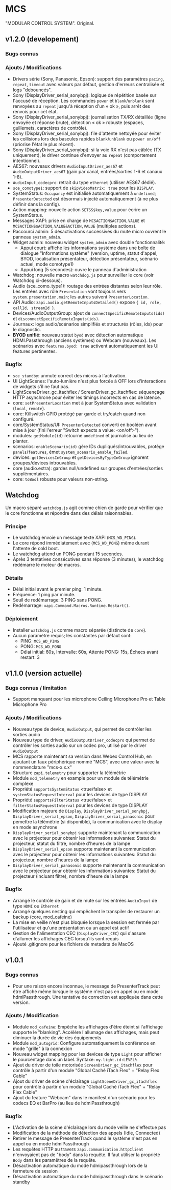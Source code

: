 # MCS
"MODULAR CONTROL SYSTEM". Original.

## v1.2.0 (developement)
### Bugs connus

### Ajouts / Modifications
* Drivers série (Sony, Panasonic, Epson): support des paramètres `pacing`, `repeat`, `timeout` avec valeurs par défaut, gestion d'erreurs centralisée et logs "debouncés".
* Sony (DisplayDriver_serial_sonybpj): logique de répétition basée sur l'accusé de réception. Les commandes `power` et `blank`/`unblank` sont renvoyées au `repeat` jusqu'à réception d'un « ok », puis arrêt des renvois pour cet état.
* Sony (DisplayDriver_serial_sonybpj): journalisation TX/RX détaillée (ligne envoyée et réponse brute), détection « ok » robuste (espaces, guillemets, caractères de contrôle).
* Sony (DisplayDriver_serial_sonybpj): file d'attente nettoyée pour éviter les collisions lors des bascules rapides `blank`/`unblank` ou `power on/off` (priorise l'état le plus récent).
* Sony (DisplayDriver_serial_sonybpj): si la voie RX n'est pas câblée (TX uniquement), le driver continue d'envoyer au `repeat` (comportement intentionnel).
* AES67: nouveaux drivers `AudioInputDriver_aes67` et `AudioOutputDriver_aes67` (gain par canal, entrées/sorties 1-6 et canaux 1-8).
* `AudioInput_codecpro`: retrait du type `ethernet` (utiliser AES67 dédié).
* `sce_comotype1`: support de `skipVideoMatrix: true` pour les `DISPLAY`.
* SystemStatus: `Occupancy` est initialisé automatiquement à `undefined`; `PresenterDetected` est désormais injecté automatiquement (à ne plus définir dans la config).
* Action mapping: nouvelle action `SETSS$key,value` pour écrire un SystemStatus.
* Messages XAPI: prise en charge de `MCSACTION$ACTION,VALUE` et `MCSACTIONS$ACTION,VALUE&ACTION,VALUE` (multiples actions).
* Raccourci admin: 5 désactivations successives du mute micro ouvrent le panneau `system_admin`.
* Widget admin: nouveau widget `system_admin` avec double fonctionnalité:
  - Appui court: affiche les informations système dans une boîte de dialogue "Informations système" (version, uptime, statut d'appel, BYOD, localisation présentateur, détection présentateur, scénario actuel, mode comotype1)
  - Appui long (5 secondes): ouvre le panneau d'administration
* Watchdog: nouvelle macro `watchdog.js` pour surveiller le core (voir Watchdog ci-dessous).
* Audio (sce_como_type1): routage des entrées distantes selon leur rôle. Les entrées avec rôle `Presentation` vont toujours vers `system.presentation.main`; les autres suivent `PresenterLocation`.
* API Audio: `zapi.audio.getRemoteInputsDetailed()` expose `{ id, role, callId, streamId }`.
* Devices/AudioOutputGroup: ajout de `connectSpecificRemoteInputs(ids)` et `disconnectSpecificRemoteInputs(ids)`.
* Journaux: logs audio/scénarios simplifiés et structurés (rôles, ids) pour le diagnostic.
* **BYOD unifié**: nouveau statut `byod` avec détection automatique HDMI.Passthrough (anciens systèmes) ou Webcam (nouveaux). Les scénarios avec `features.byod: true` activent automatiquement les UI features pertinentes.

### Bugfix
* `sce_standby`: unmute correct des micros à l'activation.
* UI LightScenes: l'auto-lumière n'est plus forcée à OFF lors d'interactions de widgets s'il ne faut pas.
* LightSceneDriver_gc_itachflex / ScreenDriver_gc_itachflex: séquençage HTTP asynchrone pour éviter les timings incorrects en cas de latence.
* core: `setPresenterLocation` met à jour SystemStatus avec validation (`local`, `remote`).
* core: Killswitch GPIO protégé par garde et try/catch quand non configuré.
* core/SystemStatus/UI: `PresenterDetected` converti en booléen avant mise à jour (fini l'erreur "Switch expects a value: <on/off>").
* modules: `getModule(id)` retourne `undefined` et journalise au lieu de planter.
* scenarios: `enableScenario(id)` gère IDs dupliqués/introuvables, protège `panels`/`features`, émet `system_scenario_enable_failed`.
* devices: `getDevicesInGroup` et `getDevicesByTypeInGroup` ignorent groupes/devices introuvables.
* core (audio.extra): gardes null/undefined sur groupes d'entrées/sorties supplémentaires.
* core: `toBool` robuste pour valeurs non-string.

## Watchdog
Un macro séparé `watchdog.js` agit comme chien de garde pour vérifier que le core fonctionne et répondre dans des délais raisonnables.

### Principe
- Le watchdog envoie un message texte XAPI (`MCS_WD_PING`).
- Le core répond immédiatement avec (`MCS_WD_PONG`) même durant l'attente de cold boot.
- Le watchdog attend un PONG pendant 15 secondes.
- Après 3 tentatives consécutives sans réponse (3 minutes), le watchdog redémarre le moteur de macros.

### Détails
- Délai initial avant le premier ping: 1 minute.
- Fréquence: 1 ping par minute.
- Seuil de redémarrage: 3 PING sans PONG.
- Redémarrage: `xapi.Command.Macros.Runtime.Restart()`.

### Déploiement
- Installer `watchdog.js` comme macro séparée (distincte de `core`).
- Aucun paramètre requis; les constantes par défaut sont:
  - PING: `MCS_WD_PING`
  - PONG: `MCS_WD_PONG`
  - Délai initial: 60s, Intervalle: 60s, Attente PONG: 15s, Échecs avant restart: 3


## v1.1.0 (version actuelle)
### Bugs connus / limitation
* Support manquant pour les microphone Ceiling Microphone Pro et Table Microphone Pro

### Ajouts / Modifications
* Nouveau type de device, `AudioOutput`, qui permet de contrôler les sorties audio
* Nouveau type de driver, `AudioOutputDriver_codecpro` qui permet de contrôler les sorties audio sur un codec pro, utilisé par le driver `AudioOutput`
* MCS rapporte maintenant sa version dans Webex Control Hub, en ajoutant un faux périphérique nommé "MCS", avec une valeur avec la nommenclature "mcs-x.x.x"
* Structure `zapi.telemetry` pour supporter la télémétrie
* Module `mod_telemetry` en example pour un module de télémétrie complexe
* Propriété `supportsSystemStatus` <true/false> et `systemStatusRequestInterval` pour les devices de type DISPLAY 
* Propriété `supportsFilterStatus` <true/false> et `filterStatusRequestInterval` pour les devices de type DISPLAY
* Modification majeure de `Display`, `DisplayDriver_serial_sonybpj`, `DisplayDriver_serial_epson`, `DisplayDriver_serial_panasonic` pour pemettre la télémétrie (si disponible), la communication avec le display en mode asynchrone
* `DisplayDriver_serial_sonybpj` supporte maintenant la communication avec le projecteur pour obtenir les informations suivantes: Statut du projecteur, statut du filtre, nombre d'heures de la lampe
* `DisplayDriver_serial_epson` supporte maintenant la communication avec le projecteur pour obtenir les informations suivantes: Statut du projecteur, nombre d'heures de la lampe
* `DisplayDriver_serial_panasonic` supporte maintenant la communication avec le projecteur pour obtenir les informations suivantes: Statut du projecteur (incluant filtre), nombre d'heure de la lampe

### Bugfix
* Arrangé le contrôle de gain et de mute sur les entrées `AudioInput` de type `HDMI` ou `Ethernet`
* Arrangé quelques nesting qui empêchent le transpiler de restaurer un backup (core, mod_cafeine)
* La mise en veille n'est plus bloquée lorsque la session est fermée par l'utilisateur et qu'une présentation ou un appel est actif
* Gestion de l'alimentation CEC (`DisplayDriver_CEC`) qui s'assure d'allumer les affichages CEC lorsqu'ils sont requis
* Ajouté .gitignore pour les fichiers de metadata de MacOS


## v1.0.1
### Bugs connus
* Pour une raison encore inconnue, le message de PresenterTrack peut être affiché même lorsque le système n'est pas en appel ou en mode hdmiPassthrough. Une tentative de correction est appliquée dans cette version.

### Ajouts / Modification
* Module `mod_cafeine`: Empêche les affichages d'être éteint si l'affichage supporte le "blanking". Accélère l'allumage des affichages, mais peut diminuer la durée de vie des équipements
* Module `mod_autogrid`: Configure automatiquement la conférence en mode "grille" à la connexion
* Nouveau widget mapping pour les devices de type `Light` pour afficher le pourcentage dans un label. Syntaxe: `my.light.id:LEVEL%`
* Ajout du driver de toile motorisée `ScreenDriver_gc_itachflex` pour contrôle à partir d'un module "Global Caché iTach Flex" + "Relay Flex Cable"
* Ajout du driver de scène d'éclairage `LightSceneDriver_gc_itachflex` pour contrôle à partir d'un module "Global Caché iTach Flex" + "Relay Flex Cable"
* Ajout du feature "Webcam" dans le manifest d'un scénario pour les codecs EQ et BarPro (au lieu de hdmiPassthrough)

### Bugfix
* L'Activation de la scène d'éclairage lors du mode veille ne s'effectue pas
* Modification de la méthode de détection des appels (Idle, Connected)
* Retirer le message de PresenterTrack quand le système n'est pas en appel ou en mode hdmiPassthrough
* Les requètes HTTP au travers `zapi.communication.httpClient` n'envoyaient pas de "body" dans la requête. Il faut utiliser la propriété `Body` dans les paramêtres de la requête.
* Désactivation automatique du mode hdmipassthrough lors de la fermeture de session
* Désactivation automatique du mode hdmipassthrough dans le scénario standby